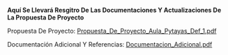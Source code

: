 **Aquí Se Llevará Resgitro De Las Documentaciones Y Actualizaciones De La Propuesta De Proyecto**

Propuesta De Proyecto: [Propuesta_De_Proyecto_Aula_Pytayas_Def_1.pdf](https://github.com/user-attachments/files/17019873/Propuesta_De_Proyecto_Aula_Pytayas_Def_1.pdf)

Documentación Adicional Y Referencias: [Documentacion_Adicional.pdf](https://github.com/user-attachments/files/17019875/Documentacion_Adicional.pdf)
